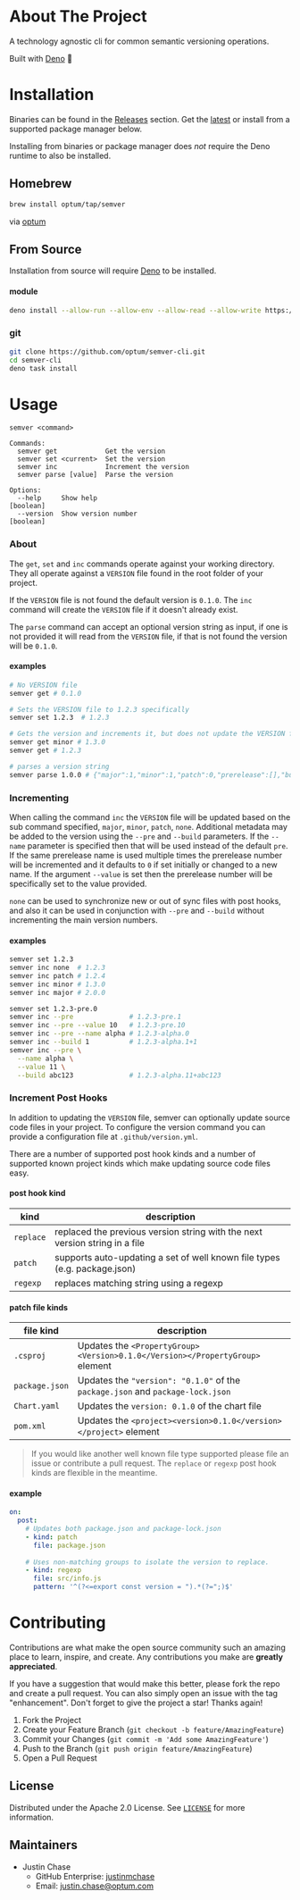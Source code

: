 # About The Project

A technology agnostic cli for common semantic versioning operations.

Built with [Deno](https://deno.land/) 🦕

# Installation

Binaries can be found in the
[Releases](https://github.com/Optum/semver-cli/releases) section. Get the
[latest](https://github.com/Optum/semver-cli/releases/latest) or install from a
supported package manager below.

Installing from binaries or package manager does _not_ require the Deno runtime
to also be installed.

## Homebrew

```sh
brew install optum/tap/semver
```

via [optum](https://github.com/Optum/homebrew-tap)

## From Source

Installation from source will require
[Deno](https://deno.land/manual/getting_started/installation) to be installed.

#### module

```sh
deno install --allow-run --allow-env --allow-read --allow-write https://deno.land/x/semver-cli@0.3.0/main.ts -n semver
```

### git

```sh
git clone https://github.com/optum/semver-cli.git
cd semver-cli
deno task install
```

# Usage

```
semver <command>

Commands:
  semver get            Get the version
  semver set <current>  Set the version
  semver inc            Increment the version
  semver parse [value]  Parse the version

Options:
  --help     Show help                                                 [boolean]
  --version  Show version number                                       [boolean]
```

### About

The `get`, `set` and `inc` commands operate against your working directory. They
all operate against a `VERSION` file found in the root folder of your project.

If the `VERSION` file is not found the default version is `0.1.0`. The `inc`
command will create the `VERSION` file if it doesn't already exist.

The `parse` command can accept an optional version string as input, if one is
not provided it will read from the `VERSION` file, if that is not found the
version will be `0.1.0`.

#### examples

```sh
# No VERSION file
semver get # 0.1.0
```

```sh
# Sets the VERSION file to 1.2.3 specifically
semver set 1.2.3  # 1.2.3
```

```sh
# Gets the version and increments it, but does not update the VERSION file
semver get minor # 1.3.0
semver get # 1.2.3
```

```sh
# parses a version string
semver parse 1.0.0 # {"major":1,"minor":1,"patch":0,"prerelease":[],"build":[]}
```

### Incrementing

When calling the command `inc` the `VERSION` file will be updated based on the
sub command specified, `major`, `minor`, `patch`, `none`. Additional metadata
may be added to the version using the `--pre` and `--build` parameters. If the
`--name` parameter is specified then that will be used instead of the default
`pre`. If the same prerelease name is used multiple times the prerelease number
will be incremented and it defaults to `0` if set initially or changed to a new
name. If the argument `--value` is set then the prerelease number will be
specifically set to the value provided.

`none` can be used to synchronize new or out of sync files with post hooks, and
also it can be used in conjunction with `--pre` and `--build` without
incrementing the main version numbers.

#### examples

```sh
semver set 1.2.3
semver inc none  # 1.2.3
semver inc patch # 1.2.4
semver inc minor # 1.3.0
semver inc major # 2.0.0
```

```sh
semver set 1.2.3-pre.0
semver inc --pre              # 1.2.3-pre.1
semver inc --pre --value 10   # 1.2.3-pre.10
semver inc --pre --name alpha # 1.2.3-alpha.0
semver inc --build 1          # 1.2.3-alpha.1+1
semver inc --pre \
  --name alpha \
  --value 11 \
  --build abc123              # 1.2.3-alpha.11+abc123
```

### Increment Post Hooks

In addition to updating the `VERSION` file, semver can optionally update source
code files in your project. To configure the version command you can provide a
configuration file at `.github/version.yml`.

There are a number of supported post hook kinds and a number of supported known
project kinds which make updating source code files easy.

#### post hook kind

| kind      | description                                                                 |
| --------- | --------------------------------------------------------------------------- |
| `replace` | replaced the previous version string with the next version string in a file |
| `patch`   | supports auto-updating a set of well known file types (e.g. package.json)   |
| `regexp`  | replaces matching string using a regexp                                     |

#### patch file kinds

| file kind      | description                                                                    |
| -------------- | ------------------------------------------------------------------------------ |
| `.csproj`      | Updates the `<PropertyGroup><Version>0.1.0</Version></PropertyGroup>` element  |
| `package.json` | Updates the `"version": "0.1.0"` of the `package.json` and `package-lock.json` |
| `Chart.yaml`   | Updates the `version: 0.1.0` of the chart file                                 |
| `pom.xml`      | Updates the `<project><version>0.1.0</version></project>` element              |

> If you would like another well known file type supported please file an issue
> or contribute a pull request. The `replace` or `regexp` post hook kinds are
> flexible in the meantime.

#### example

```yml
on:
  post:
    # Updates both package.json and package-lock.json
    - kind: patch
      file: package.json
      
    # Uses non-matching groups to isolate the version to replace.
    - kind: regexp
      file: src/info.js
      pattern: '^(?<=export const version = ").*(?=";)$'
```

# Contributing

Contributions are what make the open source community such an amazing place to
learn, inspire, and create. Any contributions you make are **greatly
appreciated**.

If you have a suggestion that would make this better, please fork the repo and
create a pull request. You can also simply open an issue with the tag
"enhancement". Don't forget to give the project a star! Thanks again!

1. Fork the Project
2. Create your Feature Branch (`git checkout -b feature/AmazingFeature`)
3. Commit your Changes (`git commit -m 'Add some AmazingFeature'`)
4. Push to the Branch (`git push origin feature/AmazingFeature`)
5. Open a Pull Request

## License

Distributed under the Apache 2.0 License. See [`LICENSE`](./LICENSE) for more
information.

## Maintainers

- Justin Chase
  - GitHub Enterprise: [justinmchase](https://github.com/justinmchase)
  - Email: justin.chase@optum.com
